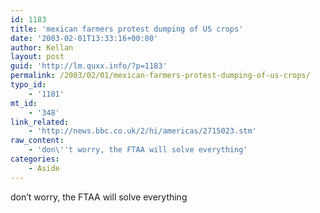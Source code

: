```yaml
---
id: 1183
title: 'mexican farmers protest dumping of US crops'
date: '2003-02-01T13:33:16+00:00'
author: Kellan
layout: post
guid: 'http://lm.quxx.info/?p=1183'
permalink: /2003/02/01/mexican-farmers-protest-dumping-of-us-crops/
typo_id:
    - '1181'
mt_id:
    - '348'
link_related:
    - 'http://news.bbc.co.uk/2/hi/americas/2715023.stm'
raw_content:
    - 'don\''t worry, the FTAA will solve everything'
categories:
    - Aside
---
```


don’t worry, the FTAA will solve everything